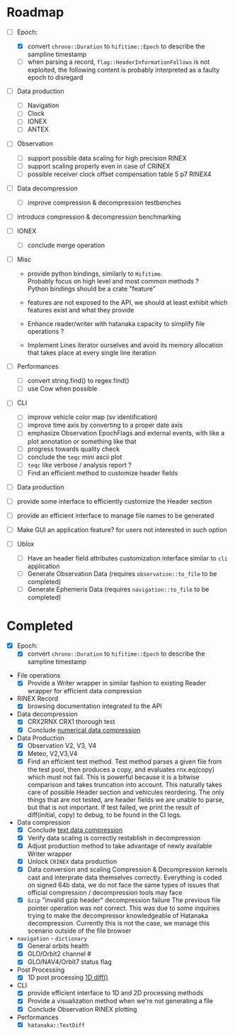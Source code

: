 Roadmap
=======

- [ ] Epoch:
  - [x] convert `chrono::Duration` to `hifitime::Epoch` to describe the sampline timestamp
  - [ ] when parsing a record, `flag::HeaderInformationFollows` is not exploited,
the following content is probably interpreted as a faulty epoch to disregard

- [ ] Data production
  - [ ] Navigation 
  - [ ] Clock
  - [ ] IONEX
  - [ ] ANTEX 

- [ ] Observation
  - [ ] support possible data scaling
  for high precision RINEX
  - [ ] support scaling properly even in case of CRINEX
  - [ ] possible receiver clock offset compensation
  table 5 p7 RINEX4

- [ ] Data decompression
  - [ ] improve compression & decompression testbenches
- [ ] introduce compression & decompression benchmarking

- [ ] IONEX
  - [ ] conclude merge operation

- [ ] Misc
  - provide python bindings, similarly to `Hifitime`.  
   Probably focus on high level and most common methods ?  
   Python bindings should be a crate "feature"
   
  - features are not exposed to the API, we should at least
  exhibit which features exist and what they provide

  - Enhance reader/writer with hatanaka capacity to simplify file operations ?
  - Implement Lines<BufReader> iterator ourselves and avoid its memory allocation
  that takes place at every single line iteration
  
- [ ] Performances
  - [ ] convert string.find() to regex.find()
  - [ ] use Cow when possible

- [ ] CLI
  - [ ] improve vehicle color map (sv identification)
  - [ ] improve time axis by converting to a proper date axis
  - [ ] emphasize Observation EpochFlags and external events,
  with like a plot annotation or something like that
  - [ ] progress towards quality check 
  - [ ] conclude the `teqc` mini ascii plot 
  - [ ] `teqc` like verbose / analysis report ? 
  - [ ] Find an efficient method to customize header fields
- [ ]  Data production
  - [ ] provide some interface to efficiently customize the Header section
  - [ ] provide an efficient interface to manage file names to be generated 
  - [ ] Make GUI an application feature? for users not interested in such option

- [ ] Ublox
  - [ ] Have an header field attributes customization interface similar to `cli` application
  - [ ] Generate Observation Data (requires `observation::to_file` to be completed)
  - [ ] Generate Ephemeris Data (requires `navigation::to_file` to be completed)

Completed
=========

- [x] Epoch:
  - [x] convert `chrono::Duration` to `hifitime::Epoch` to describe the sampline timestamp

- File operations
  - [x] Provide a Writer wrapper in similar fashion to existing Reader wrapper for efficient data compression
- RINEX Record
  - [x] browsing documentation integrated to the API
- Data decompression
  - [x] CRX2RNX CRX1 thorough test
  - [x] Conclude [numerical data compression](https://github.com/gwbres/rinex/blob/main/rinex/src/hatanaka.rs#L164)
- Data Production
  - [x] Observation V2, V3, V4
  - [x] Meteo, V2,V3,V4
  - [x] Find an efficient test method. Test method parses a given file from the test pool,
  then produces a copy, and evaluates rnx.eq(copy) which must not fail.
  This is powerful because it is a bitwise comparison and takes truncation into account.
  This naturally takes care of possible Header section and vehicules reordering.
  The only things that are not tested, are header fields we are unable to parse, but that is not important.
  If test failed, we print the result of diff(initial, copy) to debug, to be found in the CI logs.
- Data compression 
  - [x] Conclude [text data compression](https://github.com/gwbres/rinex/blob/main/rinex/src/hatanaka.rs#L209)
  - [x] Verify data scaling is correctly restablish in decompression
  - [x] Adjust production method to take advantage of newly available Writer wrapper
  - [x] Unlock `CRINEX` data production
  - [x] Data conversion and scaling 
  Compression & Decompression kernels cast and interprate data themselves correctly.
  Everything is coded on signed 64b data, we do not face the same types of issues that official
  compression / decompression tools may face
  - [x] `Gzip`  "invalid gzip header" decompression failure
The previous file pointer operation was not correct.
This was due to some inquiries trying to make the decompressor knowledgeable of
Hatanaka decompression. Currently this is not the case, we manage this scenario outside 
of the file browser

- `navigation` - `dictionary`
  - [x] General orbits health 
  - [x] GLO/Orbit2 channel #
  - [x] GLO/NAV4/Orbit7 status flag
- Post Processing
  - [x] 1D post processing [1D diff()](https://github.com/gwbres/rinex/blob/main/rinex/src/lib.rs#L3023) 

- CLI 
  - [x] provide efficient interface to 1D and 2D processing methods  
  - [x] Provide a visualization method when we're not generating a file
  - [x] Conclude Observation RINEX plotting

- Performances
  - [x] `hatanaka::TextDiff`
